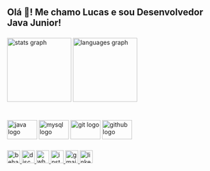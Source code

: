 <br clear="both">

<h2 align="left">Olá 👋! Me chamo Lucas e sou Desenvolvedor Java Junior!</h2>

###

<div align="left">
  <img src="https://github-readme-stats.vercel.app/api?hide_title=false&hide_rank=false&show_icons=true&include_all_commits=true&count_private=true&disable_animations=false&theme=radical&locale=pt-br&hide_border=false&username=lperes98" height="150" alt="stats graph"  />
  <img src="https://github-readme-stats.vercel.app/api/top-langs?locale=pt-br&hide_title=false&layout=compact&card_width=280&langs_count=5&theme=radical&hide_border=false&username=lperes98" height="150" alt="languages graph"  />
</div>

###

<br clear="both">

<div align="left">
  <img src="https://cdn.jsdelivr.net/gh/devicons/devicon/icons/java/java-original.svg" height="45" width="70" alt="java logo"  />
  <img src="https://cdn.jsdelivr.net/gh/devicons/devicon/icons/mysql/mysql-original.svg" height="45" width="70" alt="mysql logo"  />
  <img src="https://cdn.jsdelivr.net/gh/devicons/devicon/icons/git/git-plain.svg" height="45" width="70" alt="git logo"  />
  <img src="https://cdn.jsdelivr.net/gh/devicons/devicon/icons/github/github-original.svg" height="45" width="70" alt="github logo"  />
</div>

###

<div align="left">
  <a href="https://www.behance.net/lperes" target="_blank">
    <img src="https://img.shields.io/static/v1?message=Behance&logo=behance&label=&color=1769ff&logoColor=white&labelColor=&style=for-the-badge" height="30" alt="behance logo"  />
  </a>
  <a href="discord.gg/PERES-LUCAS#3520" target="_blank">
    <img src="https://img.shields.io/static/v1?message=Discord&logo=discord&label=&color=7289DA&logoColor=white&labelColor=&style=for-the-badge" height="30" alt="discord logo"  />
  </a>
  <a href="https://api.whatsapp.com/send?phone=5534997261323&text=Ol%C3%A1%2C%20vim%20do%20GitHub" target="_blank">
    <img src="https://img.shields.io/static/v1?message=Whatsapp&logo=whatsapp&label=&color=25D366&logoColor=white&labelColor=&style=for-the-badge" height="30" alt="whatsapp logo"  />
  </a>
  <a href="https://www.instagram.com/olucasperess/" target="_blank">
    <img src="https://img.shields.io/static/v1?message=Instagram&logo=instagram&label=&color=E4405F&logoColor=white&labelColor=&style=for-the-badge" height="30" alt="instagram logo"  />
  </a>
  <a href="mailto: lucasperes.lpc@gmail.com" target="_blank">
    <img src="https://img.shields.io/static/v1?message=Gmail&logo=gmail&label=&color=D14836&logoColor=white&labelColor=&style=for-the-badge" height="30" alt="gmail logo"  />
  </a>
  <a href="www.linkedin.com/in/peres-lucas" target="_blank">
    <img src="https://img.shields.io/static/v1?message=LinkedIn&logo=linkedin&label=&color=0077B5&logoColor=white&labelColor=&style=for-the-badge" height="30" alt="linkedin logo"  />
  </a>
</div>

###
